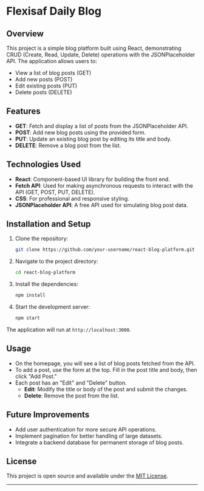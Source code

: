 

# Flexisaf Daily Blog

## Overview
This project is a simple blog platform built using React, demonstrating CRUD (Create, Read, Update, Delete) operations with the JSONPlaceholder API. The application allows users to:
- View a list of blog posts (GET)
- Add new posts (POST)
- Edit existing posts (PUT)
- Delete posts (DELETE)

## Features
- **GET**: Fetch and display a list of posts from the JSONPlaceholder API.
- **POST**: Add new blog posts using the provided form.
- **PUT**: Update an existing blog post by editing its title and body.
- **DELETE**: Remove a blog post from the list.

## Technologies Used
- **React**: Component-based UI library for building the front end.
- **Fetch API**: Used for making asynchronous requests to interact with the API (GET, POST, PUT, DELETE).
- **CSS**: For professional and responsive styling.
- **JSONPlaceholder API**: A free API used for simulating blog post data.

## Installation and Setup
1. Clone the repository:
   ```bash
   git clone https://github.com/your-username/react-blog-platform.git
   ```
2. Navigate to the project directory:
   ```bash
   cd react-blog-platform
   ```
3. Install the dependencies:
   ```bash
   npm install
   ```
4. Start the development server:
   ```bash
   npm start
   ```

The application will run at `http://localhost:3000`.

## Usage
- On the homepage, you will see a list of blog posts fetched from the API.
- To add a post, use the form at the top. Fill in the post title and body, then click "Add Post."
- Each post has an "Edit" and "Delete" button.
  - **Edit**: Modify the title or body of the post and submit the changes.
  - **Delete**: Remove the post from the list.

## Future Improvements
- Add user authentication for more secure API operations.
- Implement pagination for better handling of large datasets.
- Integrate a backend database for permanent storage of blog posts.

## License
This project is open source and available under the [MIT License](LICENSE).

---


